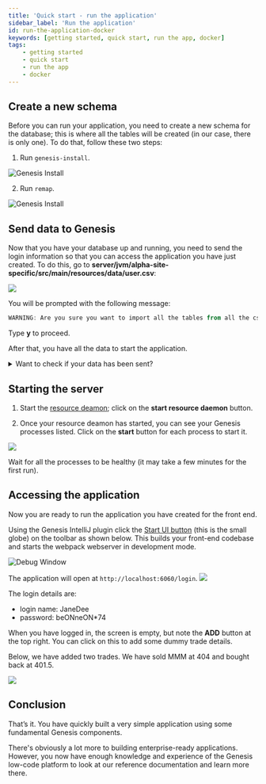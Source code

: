 ```yaml
---
title: 'Quick start - run the application'
sidebar_label: 'Run the application'
id: run-the-application-docker
keywords: [getting started, quick start, run the app, docker]
tags:
    - getting started
    - quick start
    - run the app
    - docker
---
```


## Create a new schema

Before you can run your application, you need to create a new schema for the database; this is where all the tables will be created (in our case, there is only one). To do that, follow these two steps:

1. Run `genesis-install`.

![Genesis Install](/img/intellij-genesisInstall.png)

2. Run `remap`.

![Genesis Install](/img/intellij-remap.png)


## Send data to Genesis
Now that you have your database up and running, you need to send the login information so that you can access the application you have just created. To do this, go to **server/jvm/alpha-site-specific/src/main/resources/data/user.csv**:

![](/img/import_csv_to_genesis.png)

You will be prompted with the following message: 

```powershell
WARNING: Are you sure you want to import all the tables from all the csv files to the database? (y/n)
```
Type **y** to proceed.

After that, you have all the data to start the application.

<details>
  <summary>Want to check if your data has been sent?</summary>
  To check your database, the Genesis Intellij plugin has the following script: 

  ![](/img/DbMon-script.png)

  Type `table USER` and press **Enter**. Then type `search 1` and press **Enter**. This displays:
  

```bash
==================================
Genesis Database Monitor
Enter 'help' for a list of commands
==================================
DbMon>table USER
DbMon:USER>search 1
==================================
USER
==================================
Field Name                               Value                                    Type                
===========================================================================================
TIMESTAMP                                2023-04-20 18:59:04.080(n:0,s:1428)      NANO_TIMESTAMP      
COMPANY_ID                                                                        STRING              
COMPANY_NAME                             GENESIS                                  STRING              
DOMAIN                                                                            STRING              
EMAIL_ADDRESS                            jane.dee@genesis.global                  STRING              
FIRST_NAME                               Jane                                     STRING              
LAST_LOGIN                               2016-04-28                               DATE                
LAST_NAME                                Dee                                      STRING              
ONLINE                                   false                                    BOOLEAN             
PASSWORD                                 1cf46a0c2148f6399159ff576768d715b5207... STRING              
PASSWORD_EXPIRY_DATETIME                                                          DATETIME            
REFRESH_TOKEN                            dPbpA8ej38DzoEG44t0lyLrjeL80TMqR         STRING              
STATUS                                   ENABLED                                  STRING              
USER_NAME                                JaneDee                                  STRING              
-------------------------------------------------------------------------------------------
-------------------------------------------------------------------------------------------
Total Results:  1
DbMon:USER>
```
</details>

## Starting the server

1. Start the [resource deamon](../../../server/tooling/intellij-plugin/#remap); click on the **start resource daemon** button.

2. Once your resource deamon has started, you can see your Genesis processes listed. Click on the **start** button for each process to start it.

![](/img/genesis_deamon.png)

Wait for all the processes to be healthy (it may take a few minutes for the first run).

## Accessing the application

Now you are ready to run the application you have created for the front end.

Using the Genesis IntelliJ plugin click the [Start UI button](../../../server/tooling/intellij-plugin/#starting-the-ui) (this is the small globe) on the toolbar as shown below. This builds your front-end codebase and starts the webpack webserver in development mode.

![Debug Window](/img/intellij-ui.png)

The application will open at `http://localhost:6060/login`.
![](/img/btfe--positions-example--login.png)

The login details are: 

- login name: JaneDee
- password: beONneON*74

When you have logged in, the screen is empty, but note the **ADD** button at the top right. You can click on this to add some dummy trade details.

Below, we have added two trades. We have sold MMM at 404 and bought back at 401.5.

![](/img/final-result.png)

## Conclusion
That’s it. You have quickly built a very simple application using some fundamental Genesis components. 

There's obviously a lot more to building enterprise-ready applications. However, you now have enough knowledge and experience of the Genesis low-code platform to look at our reference documentation and learn more there.
